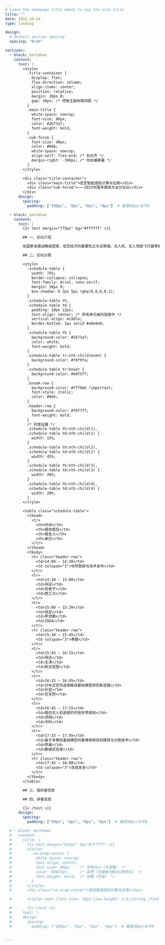 ```yaml
---
# Leave the homepage title empty to use the site title
title: ""
date: 2022-10-24
type: landing

design:
  # Default section spacing
  spacing: "0rem"

sections:
  - block: markdown
    content:
      text: |
        <style>
          .title-container {
            display: flex;
            flex-direction: column;
            align-items: center;
            position: relative;
            margin: 20px 0;
            gap: 10px; /* 控制主副标题间距 */
          }
          .main-title {
            white-space: nowrap;
            font-size: 80px;
            color: #2b73af;
            font-weight: bold;
          }
          .sub-forum {
            font-size: 40px;
            color: #666;
            white-space: nowrap;
            align-self: flex-end; /* 右对齐 */
            margin-right: -300px; /* 向右偏移量 */
          }
        </style>

        <div class="title-container">
          <div class="main-title">低空智能感知计算与应用</div>
          <div class="sub-forum">———2025中国多媒体大会分论坛</div>
        </div>
      design:
        spacing:
          padding: ["100px", "0px", "0px", "0px"]  # 垂直30px/水平0

  - block: markdown
    content:
      text: |
        {{< test margin="775px" bg="#ffffff" >}}

        ## 一、论坛介绍

        在国家发展战略版图里，低空经济的重要性正与日俱增。无人机、无人驾驶飞行器等低空飞行器技术日新月异，推动低空空域逐步跃升为城市管理革新与经济发展的全新增长点，智能感知技术正在成为保障低空空域活动安全、有序管理的关键。低空环境复杂、目标特性差异大，导致视觉、电磁等多模态感知数据杂，低空场景急需开展感知计算方法和关键技术研究，支撑空地海目标的精细识别和低空环境的精准理解。“低空智能感知计算与应用”论坛将涵盖空天遥感基础模型、开放世界目标检测跟踪、低空环境态势感知、低空智能服务应用实践等前沿议题，促进学术交流与产业合作，共同探索低空智能感知的新机遇与挑战。

        ## 二、论坛议程

        <style>
          .schedule-table {
            width: 75%;
            border-collapse: collapse;
            font-family: Arial, sans-serif;
            margin: 20px 0;
            box-shadow: 0 2px 5px rgba(0,0,0,0.1);
          }
          .schedule-table th,
          .schedule-table td {
            padding: 10px 12px;
            text-align: center; /* 所有单元格内容居中 */
            vertical-align: middle;
            border-bottom: 1px solid #e0e0e0;
          }
          .schedule-table th {
            background-color: #2b73af;
            color: white;
            font-weight: bold;
          }
          .schedule-table tr:nth-child(even) {
            background-color: #f8f9fa;
          }
          .schedule-table tr:hover {
            background-color: #e9f5ff;
          }
          .break-row {
            background-color: #fff8e6 !important;
            font-style: italic;
            color: #666;
          }
          .header-row {
            background-color: #f0f7ff;
            font-weight: bold;
          }
          /* 列宽设置 */
          .schedule-table th:nth-child(1),
          .schedule-table td:nth-child(1) {
            width: 15%;
          }
          .schedule-table th:nth-child(2),
          .schedule-table td:nth-child(2) {
            width: 45%;
          }
          .schedule-table th:nth-child(3),
          .schedule-table td:nth-child(3) {
            width: 20%;
          }
          .schedule-table th:nth-child(4),
          .schedule-table td:nth-child(4) {
            width: 20%;
          }
        </style>

        <table class="schedule-table">
          <thead>
            <tr>
              <th>时间</th>
              <th>报告题目</th>
              <th>报告人</th>
              <th>单位</th>
            </tr>
          </thead>
          <tbody>
            <tr class="header-row">
              <td>14:00 ~ 14:30</td>
              <td colspan="3">领导致辞与技术发布</td>
            </tr>
            <tr>
              <td>14:30 ~ 15:00</td>
              <td>待定</td>
              <td>张艳宁</td>
              <td>西工大</td>
            </tr>
            <tr>
              <td>15:00 ~ 15:30</td>
              <td>待定</td>
              <td>李世鹏</td>
              <td>IDEA</td>
            </tr>
            <tr class="header-row">
              <td>15:30 ~ 15:45</td>
              <td colspan="3">茶歇</td>
            </tr>
            <tr>
              <td>15:45 ~ 16:15</td>
              <td>待定</td>
              <td>王涛</td>
              <td>航天宏图</td>
            </tr>
            <tr>
              <td>16:15 ~ 16:45</td>
              <td>分布式空天遥感解译基础模型研究新进展</td>
              <td>孙显</td>
              <td>空天院</td>
            </tr>
            <tr>
              <td>16:45 ~ 17:15</td>
              <td>面向无人机遥感的开放世界感知</td>
              <td>项翔</td>
              <td>华科</td>
            </tr>
            <tr>
              <td>17:15 ~ 17:45</td>
              <td>基于多模态基础模型的鲁棒视频目标跟踪与分割技术</td>
              <td>李鑫</td>
              <td>鹏城实验室</td>
            </tr>
            <tr class="header-row">
              <td>17:45 ~ 18:00</td>
              <td colspan="3">总结发言</td>
            </tr>
          </tbody>
        </table>

        ## 三、组织者信息

        ## 四、讲者信息

        {{< /test >}}
      design:
        spacing:
          padding: ["50px", "0px", "0px", "0px"]  # 垂直30px/水平0

  # - block: markdown
  #   content:
  #     title: |
  #       {{< test margin="625px" bg="#ffffff" >}}
  #       <style>
  #         .no-wrap-center {
  #           white-space: nowrap; 
  #           text-align: center;
  #           font-size: 80px;    /* 字体大小（可调整） */
  #           color: #2b73af;     /* 蓝色（可替换为HEX/颜色名） */
  #           font-weight: bold;  /* 加粗（可选） */
  #         }
  #       </style>
  #       <div class="no-wrap-center">低空智能感知计算与应用</div>

  #       <style>.text {font-size: 18px;line-height: 1.6;}strong {font-weight: bold;color: red;}</style><div class="text">在国家发展战略版图里，低空经济的重要性正与日俱增。无人机、无人驾驶飞行器等低空飞行器技术日新月异，推动低空空域逐步跃升为城市管理革新与经济发展的全新增长点，智能感知技术正在成为保障低空空域活动安全、有序管理的关键。低空环境复杂、目标特性差异大，导致视觉、电磁等多模态感知数据杂，低空场景急需开展感知计算方法和关键技术研究，支撑空地海目标的精细识别和低空环境的精准理解。“低空智能感知计算与应用”论坛将涵盖空天遥感基础模型、开放世界目标检测跟踪、低空环境态势感知、低空智能服务应用实践等前沿议题，促进学术交流与产业合作，共同探索低空智能感知的新机遇与挑战。</div>

  #       {{< /test >}}
  #     text: |-
  #     design:
  #       spacing:
  #         padding: ["100px", "0px", "0px", "0px"]  # 垂直30px/水平0


---
```

